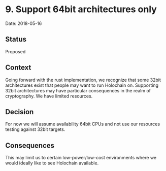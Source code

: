 # 9. Support 64bit architectures only

Date: 2018-05-16

## Status

Proposed

## Context

Going forward with the rust implementation, we recognize that some 32bit architectures exist that people may want to run Holochain on.  Supporting 32bit architectures may have particular consequences in the realm of cryptography.  We have limited resources.

## Decision

For now we will assume availability 64bit CPUs and not use our resources testing against 32bit targets.

## Consequences

This may limit us to certain low-power/low-cost environments where we would ideally like to see Holochain available.
